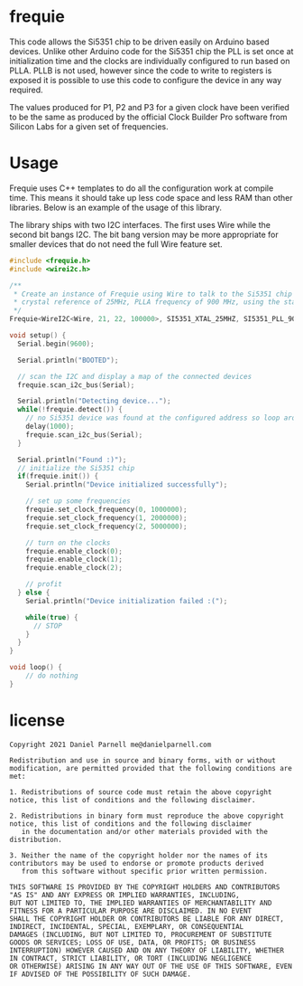 frequie
=======

This code allows the Si5351 chip to be driven easily on Arduino based devices.
Unlike other Arduino code for the Si5351 chip the PLL is set once at initialization time and the clocks are individually configured to run based on PLLA.
PLLB is not used, however since the code to write to registers is exposed it is possible to use this code to configure the device in any way required.

The values produced for P1, P2 and P3 for a given clock have been verified to be the same as produced by the official Clock Builder Pro software from Silicon Labs for a given set of frequencies.

Usage
=====

Frequie uses C++ templates to do all the configuration work at compile time. This means it should take up less code space and less RAM than other libraries.
Below is an example of the usage of this library.

The library ships with two I2C interfaces. The first uses Wire while the second bit bangs I2C. The bit bang version may be more appropriate for smaller devices that do not need the full Wire feature set.

```c++
#include <frequie.h>
#include <wirei2c.h>

/**
 * Create an instance of Frequie using Wire to talk to the Si5351 chip with SDA on pin 21, SCL on pin 22 and a transfer rate of 100kHz,
 * crystal reference of 25MHz, PLLA frequency of 900 MHz, using the standard Si5351 device address and finally having only 3 clock generators.
 */
Frequie<WireI2C<Wire, 21, 22, 100000>, SI5351_XTAL_25MHZ, SI5351_PLL_900MHZ, SI5351_DEVICE_ADDRESS, 3> frequie;

void setup() {
  Serial.begin(9600);

  Serial.println("BOOTED");

  // scan the I2C and display a map of the connected devices
  frequie.scan_i2c_bus(Serial);

  Serial.println("Detecting device...");
  while(!frequie.detect()) {
    // no Si5351 device was found at the configured address so loop around until one appears
    delay(1000);
    frequie.scan_i2c_bus(Serial);
  }

  Serial.println("Found :)");
  // initialize the Si5351 chip
  if(frequie.init()) {
    Serial.println("Device initialized successfully");

    // set up some frequencies
    frequie.set_clock_frequency(0, 1000000);
    frequie.set_clock_frequency(1, 2000000);
    frequie.set_clock_frequency(2, 5000000);

    // turn on the clocks
    frequie.enable_clock(0);
    frequie.enable_clock(1);
    frequie.enable_clock(2);

    // profit
  } else {
    Serial.println("Device initialization failed :(");

    while(true) {
      // STOP
    }  
  }
}

void loop() {
    // do nothing
}
```

license
=======

```
Copyright 2021 Daniel Parnell me@danielparnell.com

Redistribution and use in source and binary forms, with or without modification, are permitted provided that the following conditions are met:

1. Redistributions of source code must retain the above copyright notice, this list of conditions and the following disclaimer.

2. Redistributions in binary form must reproduce the above copyright notice, this list of conditions and the following disclaimer 
   in the documentation and/or other materials provided with the distribution.

3. Neither the name of the copyright holder nor the names of its contributors may be used to endorse or promote products derived 
   from this software without specific prior written permission.

THIS SOFTWARE IS PROVIDED BY THE COPYRIGHT HOLDERS AND CONTRIBUTORS "AS IS" AND ANY EXPRESS OR IMPLIED WARRANTIES, INCLUDING, 
BUT NOT LIMITED TO, THE IMPLIED WARRANTIES OF MERCHANTABILITY AND FITNESS FOR A PARTICULAR PURPOSE ARE DISCLAIMED. IN NO EVENT 
SHALL THE COPYRIGHT HOLDER OR CONTRIBUTORS BE LIABLE FOR ANY DIRECT, INDIRECT, INCIDENTAL, SPECIAL, EXEMPLARY, OR CONSEQUENTIAL 
DAMAGES (INCLUDING, BUT NOT LIMITED TO, PROCUREMENT OF SUBSTITUTE GOODS OR SERVICES; LOSS OF USE, DATA, OR PROFITS; OR BUSINESS 
INTERRUPTION) HOWEVER CAUSED AND ON ANY THEORY OF LIABILITY, WHETHER IN CONTRACT, STRICT LIABILITY, OR TORT (INCLUDING NEGLIGENCE 
OR OTHERWISE) ARISING IN ANY WAY OUT OF THE USE OF THIS SOFTWARE, EVEN IF ADVISED OF THE POSSIBILITY OF SUCH DAMAGE.
```